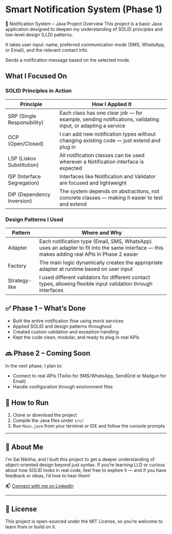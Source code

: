 # Smart Notification System (Phase 1)

🔔 Notification System – Java Project Overview
This project is a basic Java application designed to deepen my understanding of SOLID principles and low-level design (LLD) patterns.

It takes user input: name, preferred communication mode (SMS, WhatsApp, or Email), and the relevant contact info.

Sends a notification message based on the selected mode.



##  What I Focused On

### SOLID Principles in Action

| Principle | How I Applied It |
|----------|------------------|
| SRP (Single Responsibility) | Each class has one clear job — for example, sending notifications, validating input, or adapting a service |
|  OCP (Open/Closed) | I can add new notification types without changing existing code — just extend and plug in |
|  LSP (Liskov Substitution) | All notification classes can be used wherever a Notification interface is expected |
|  ISP (Interface Segregation) | Interfaces like Notification and Validator are focused and lightweight |
|  DIP (Dependency Inversion) | The system depends on abstractions, not concrete classes — making it easier to test and extend |

###  Design Patterns I Used

| Pattern | Where and Why |
|--------|----------------|
|  Adapter | Each notification type (Email, SMS, WhatsApp) uses an adapter to fit into the same interface — this makes adding real APIs in Phase 2 easier |
|  Factory | The main logic dynamically creates the appropriate adapter at runtime based on user input |
|  Strategy-like | I used different validators for different contact types, allowing flexible input validation through interfaces |




## ✅ Phase 1 – What’s Done

- Built the entire notification flow using mock services
- Applied SOLID and design patterns throughout
- Created custom validation and exception handling
- Kept the code clean, modular, and ready to plug in real APIs



## 🔜 Phase 2 – Coming Soon

In the next phase, I plan to:
- Connect to real APIs (Twilio for SMS/WhatsApp, SendGrid or Mailgun for Email)
- Handle configuration through environment files



## 🧪 How to Run

1. Clone or download the project
2. Compile the Java files under `src/`
3. Run `Main.java` from your terminal or IDE and follow the console prompts

---

## 👋 About Me

I'm Sai Nikitha, and I built this project to get a deeper understanding of object-oriented design beyond just syntax. If you’re learning LLD or curious about how SOLID looks in real code, feel free to explore it — and if you have feedback or ideas, I’d love to hear them!

📬 [Connect with me on LinkedIn](https://www.linkedin.com/in/sai-nikitha-neerukonda-b67017275/)

---

## 📄 License

This project is open-sourced under the MIT License, so you’re welcome to learn from or build on it.

